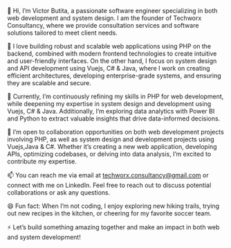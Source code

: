 👋 Hi, I’m Victor Butita, a passionate software engineer specializing in both web development and system design. I am the founder of Techworx Consultancy, where we provide consultation services and software solutions tailored to meet client needs.

👀 I love building robust and scalable web applications using PHP on the backend, combined with modern frontend technologies to create intuitive and user-friendly interfaces. On the other hand, I focus on system design and API development using Vuejs, C# & Java, where I work on creating efficient architectures, developing enterprise-grade systems, and ensuring they are scalable and secure.

🌱 Currently, I’m continuously refining my skills in PHP for web development, while deepening my expertise in system design and development using Vuejs, C# & Java. Additionally, I’m exploring data analytics with Power BI and Python to extract valuable insights that drive data-informed decisions.

💼 I’m open to collaboration opportunities on both web development projects involving PHP, as well as system design and development projects using Vuejs,Java & C#. Whether it’s creating a new web application, developing APIs, optimizing codebases, or delving into data analysis, I’m excited to contribute my expertise.

📫 You can reach me via email at techworx.consultancy@gmail.com or connect with me on LinkedIn. Feel free to reach out to discuss potential collaborations or ask any questions.

😄 Fun fact: When I’m not coding, I enjoy exploring new hiking trails, trying out new recipes in the kitchen, or cheering for my favorite soccer team.

⚡ Let’s build something amazing together and make an impact in both web and system development!







